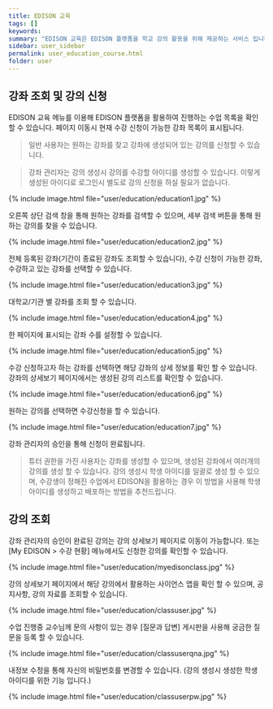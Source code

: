 ```yaml
---
title: EDISON 교육
tags: []
keywords:
summary: "EDISON 교육은 EDISON 플랫폼을 학교 강의 활용을 위해 제공하는 서비스 입니다. "
sidebar: user_sidebar
permalink: user_education_course.html
folder: user
---
```

## 강좌 조회 및 강의 신청

EDISON 교육 메뉴를 이용해 EDISON 플랫폼을 활용하여 진행하는 수업 목록을 확인할 수 있습니다. 페이지 이동시 현재 수강 신청이 가능한 강좌 목록이 표시됩니다. 

 > 일반 사용자는 원하는 강좌를 찾고 강좌에 생성되어 있는 강의를 신청할 수 있습니다.

 > 강좌 관리자는 강의 생성시 강의를 수강할 아이디를 생성할 수 있습니다. 이렇게 생성된 아이디로 로그인시 별도로 강의 신청을 하실 필요가 없습니다.


{% include image.html file="user/education/education1.jpg" %}

오른쪽 상단 검색 창을 통해 원하는 강좌를 검색할 수 있으며, 세부 검색 버튼을 통해 원하는 강의를 찾을 수 있습니다.

{% include image.html file="user/education/education2.jpg" %}

전체 등록된 강좌(기간이 종료된 강좌도 조회할 수 있습니다), 수강 신청이 가능한 강좌, 수강하고 있는 강좌를 선택할 수 있습니다.

{% include image.html file="user/education/education3.jpg" %}

대학교/기관 별 강좌를 조회 할 수 있습니다.

{% include image.html file="user/education/education4.jpg" %}

한 페이지에 표시되는 강좌 수를 설정할 수 있습니다.

{% include image.html file="user/education/education5.jpg" %}

수강 신청하고자 하는 강좌를 선택하면 해당 강좌의 상세 정보를 확인 할 수 있습니다. 강좌의 상세보기 페이지에서는 생성된 강의 리스트를 확인할 수 있습니다.

{% include image.html file="user/education/education6.jpg" %}

원하는 강의를 선택하면 수강신청을 할 수 있습니다.

{% include image.html file="user/education/education7.jpg" %}

강좌 관리자의 승인을 통해 신청이 완료됩니다.

> 튜터 권한을 가진 사용자는 강좌를 생성할 수 있으며, 생성된 강좌에서 여러개의 강의를 생성 할 수 있습니다. 강의 생성시 학생 아이디를 일괄로 생성 할 수 있으며, 수강생이 정해진 수업에서 EDISON을 활용하는 경우 이 방법을 사용해 학생 아이디를 생성하고 배포하는 방법을 추천드립니다.

## 강의 조회

강좌 관리자의 승인이 완료된 강의는 강의 상세보기 페이지로 이동이 가능합니다. 또는 [My EDISON > 수강 현황] 메뉴에서도 신청한 강의를 확인할 수 있습니다.

{% include image.html file="user/education/myedisonclass.jpg" %}

강의 상세보기 페이지에서 해당 강의에서 활용하는 사이언스 앱을 확인 할 수 있으며, 공지사항, 강의 자료를 조회할 수 있습니다. 

{% include image.html file="user/education/classuser.jpg" %}

수업 진행중 교수님께 문의 사항이 있는 경우 [질문과 답변] 게시판을 사용해 궁금한 질문을 등록 할 수 있습니다.

{% include image.html file="user/education/classuserqna.jpg" %}

내정보 수정을 통해 자신의 비밀번호를 변경할 수 있습니다. (강의 생성시 생성한 학생 아이디를 위한 기능 입니다.)

{% include image.html file="user/education/classuserpw.jpg" %}

